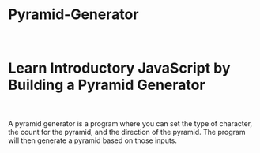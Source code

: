 # Pyramid-Generator 
<br><h1>Learn Introductory JavaScript by Building a Pyramid Generator</h1>
<br><br>
A pyramid generator is a program where you can set the type of character, the count for the pyramid, and the direction of the pyramid. The program will then generate a pyramid based on those inputs.
